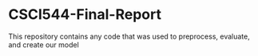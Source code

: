 # CSCI544-Final-Report
This repository contains any code that was used to preprocess, evaluate, and create our model
